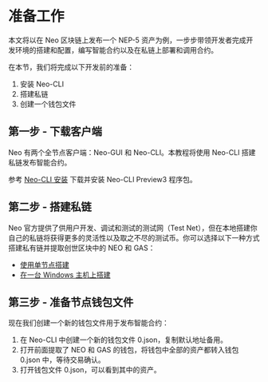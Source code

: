 # 准备工作

本文将以在 Neo 区块链上发布一个 NEP-5 资产为例，一步步带领开发者完成开发环境的搭建和配置，编写智能合约以及在私链上部署和调用合约。

在本节，我们将完成以下开发前的准备：

1. 安装 Neo-CLI
2. 搭建私链
3. 创建一个钱包文件

## 第一步 - 下载客户端

Neo 有两个全节点客户端：Neo-GUI 和 Neo-CLI。本教程将使用 Neo-CLI 搭建私链发布智能合约。

参考 [Neo-CLI 安装](../node/cli/setup.md) 下载并安装 Neo-CLI Preview3 程序包。

## 第二步 - 搭建私链

Neo 官方提供了供用户开发、调试和测试的测试网（Test Net），但在本地搭建你自己的私链将获得更多的灵活性以及取之不尽的测试币。你可以选择以下一种方式搭建私有链并提取创世区块中的 NEO 和 GAS：

- [使用单节点搭建](../develop/network/private-chain/solo.md)
- [在一台 Windows 主机上搭建](../develop/network/private-chain/private-chain2.md)

## 第三步 - 准备节点钱包文件

现在我们创建一个新的钱包文件用于发布智能合约：

1. 在 Neo-CLI 中创建一个新的钱包文件 0.json，复制默认地址备用。
2. 打开前面提取了 NEO 和 GAS 的钱包，将钱包中全部的资产都转入钱包 0.json 中，等待交易确认。
3. 打开钱包文件 0.json，可以看到其中的资产。